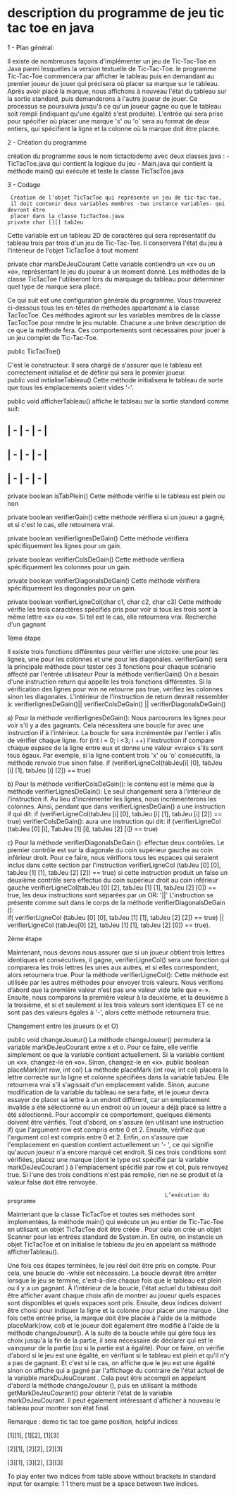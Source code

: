 # description du programme de jeu tic tac toe en java


1 - Plan général:

Il existe de nombreuses façons d'implémenter un jeu de Tic-Tac-Toe en Java parmi lesquelles  la version textuelle de Tic-Tac-Toe. 
le programme Tic-Tac-Toe commencera par afficher le tableau puis en demandant au premier joueur de jouer qui précisera où placer sa marque sur le tableau.
 Après avoir placé la marque, nous affichons à nouveau l'état du tableau sur la sortie standard, puis demanderons à l'autre joueur de jouer. 
Ce processus se poursuivra jusqu'à ce qu'un joueur gagne ou que le tableau soit rempli (indiquant qu'une égalité s'est produite). 
L'entrée qui sera prise pour spécifier où placer une marque 'x' ou 'o' sera au format de deux entiers, qui spécifient la ligne et la colonne où la marque doit être placée.

 2 - Création du programme
 
  création du programme sous le nom tictactodemo avec deux classes java :
     -TicTacToe.java qui contient la logique du jeu
     - Main.java qui contient la méthode main() qui exécute et teste la classe TicTacToe.java
     
3 - Codage

     Création de l'objet TicTacToe qui représente un jeu de tic-tac-toe, 
     il doit contenir deux variables membres -two instance variables- qui devront être 
     placer dans la classe TicTacToe.java
    private char [][] tabJeu
   Cette variable est un tableau 2D de caractères qui sera représentatif du tableau trois par trois   d'un jeu de Tic-Tac-Toe. Il conservera l'état du jeu à l'intérieur de l'objet TicTacToe à tout moment
   
  private char markDeJeuCourant
     Cette variable contiendra un «x» ou un «o», représentant le jeu du joueur à un moment donné. 
    Les méthodes de la classe TicTacToe l'utiliseront lors du marquage du tableau pour déterminer quel type de marque sera placé.
    
   Ce qui suit est une configuration générale du programme. Vous trouverez ci-dessous tous les en-têtes de méthodes appartenant à la classe TacTocToe. Ces méthodes agiront sur les variables membres de la classe TacTocToe pour rendre le jeu mutable. Chacune a une brève description de ce que la méthode fera. Ces comportements sont nécessaires pour jouer à un jeu complet de Tic-Tac-Toe. 

public TicTacToe()

C'est le constructeur. Il sera chargé de s'assurer que le tableau est correctement initialisé et de définir qui sera le premier joueur.   
public void initialiseTableau()
Cette méthode initialisera le tableau de sorte que tous les emplacements soient vides '-'. 

public void afficherTableau()
affiche le tableau sur la sortie standard comme suit:

| - | - | - | 
-------------
| - | - | - | 
-------------
| - | - | - | 
-------------
private boolean isTabPlein()
Cette méthode vérifie si le tableau est plein ou non

private boolean verifierGain()
cette méthode vérifiera si un joueur a gagné, et si c'est le cas, elle retournera vrai.

private boolean verifierlignesDeGain()
Cette méthode vérifiera spécifiquement les lignes pour un gain.

private boolean verifierColsDeGain()
Cette méthode vérifiera spécifiquement les colonnes pour un gain.

private boolean verifierDiagonalsDeGain()
Cette méthode vérifiera spécifiquement les diagonales pour un gain.

private boolean verifierLigneCol(char c1, char c2, char c3)
Cette méthode vérifie les trois caractères spécifiés pris pour voir si tous les trois sont la même lettre «x» ou «o». Si tel est le cas, elle retournera vrai.
Recherche d'un gagnant

1ème étape

Il existe trois fonctions différentes pour vérifier une victoire: une pour les lignes, une pour les colonnes et une pour les diagonales. verifierGain() sera la principale méthode pour tester ces 3 fonctions pour chaque scénario affecté par l'entrée utilisateur
 Pour la méthode verifierGain() On a besoin d'une instruction return qui appelle les trois fonctions différentes. Si la vérification des lignes pour win ne retourne pas true, vérifiez les colonnes sinon les diagonales.
L'intérieur de l'instruction de return devrait ressembler à:
verifierlignesDeGain()|| verifierColsDeGain() || verifierDiagonalsDeGain() 

a)	Pour la méthode verifierlignesDeGain(): Nous parcourons les lignes pour voir s'il y a des gagnants. Cela nécessitera une boucle for avec une instruction if à l'intérieur. La boucle for sera incrémentée par l'entier i afin de vérifier chaque ligne. for (int i = 0; i <3; i ++) l'instruction if compare chaque espace de la ligne entre eux et donne une valeur «vraie» s'ils sont tous égaux. Par exemple, si la ligne contient trois 'x' ou 'o' consécutifs, la méthode renvoie true sinon false. 
 if (verifierLigneCol(tabJeu[i] [0], tabJeu [i] [1], tabJeu [i] [2]) == true)
 
   b) Pour la méthode verifierColsDeGain(): le contenu est le même que la méthode    verifierLignesDeGain(): Le seul changement sera à l'intérieur de l'instruction if. Au lieu d'incrémenter les lignes, nous incrémenterons les colonnes. Ainsi, pendant que dans verifierLignesDeGain() a une instruction if qui dit: if (verifierLigneCol(tabJeu [i] [0], tabJeu [i] [1], tabJeu [i] [2]) == true) 
verifierColsDeGain(): aura une instruction qui dit: 
if (verifierLigneCol (tabJeu [0] [i], TabJeu [1] [i], tabJeu [2] [i]) == true) 

   c)  Pour la méthode verifierDiagonalsDeGain (): effectue deux contrôles.
 Le premier contrôle est sur la diagonale du coin supérieur gauche au coin inférieur droit. Pour ce faire, nous vérifions tous les espaces qui seraient inclus dans cette section par l'instruction verifierLigneCol (tabJeu [0] [0], tabJeu [1] [1], tabJeu [2] [2]) == true) si cette instruction produit un false un deuxième contrôle sera effectue du coin supérieur droit au coin inférieur gauche verifierLigneCol(tabJeu [0] [2], tabJeu [1] [1], tabJeu [2] [0]) == true, les deux instructions sont séparées par un OR: '||'
L'instruction se présente comme suit dans le corps de la méthode verifierDiagonalsDeGain ():  
if( verifierLigneCol (tabJeu [0] [0], tabJeu [1] [1], tabJeu [2] [2]) == true) ||
 verifierLigneCol (tabJeu[0] [2], tabJeu [1] [1], tabJeu [2] [0]) == true).

2ème étape

   Maintenant, nous devons nous assurer que si un joueur obtient trois lettres identiques et consécutives, il gagne,  verifierLigneCol() sera une fonction qui comparera les trois lettres les unes aux autres, et si elles correspondent, alors retournera true.
Pour la méthode verifierLigneCol(): Cette méthode est utilisée par les autres méthodes pour envoyer trois valeurs. Nous vérifions d’abord que la première valeur n’est pas une valeur vide telle que «-». Ensuite, nous comparons la première valeur à la deuxième, et la deuxième à la troisième, et si et seulement si les trois valeurs sont identiques ET ce ne sont pas des valeurs égales à '-', alors cette méthode retournera true.

Changement entre les joueurs (x et O)

public void changeJoueur() 
La méthode changeJoueur() permutera la variable markDeJeuCourant entre x et o. Pour ce faire, elle verifie simplement ce que la variable contient actuellement. Si la variable contient un «x», changez-le en «o». Sinon, changez-le en «x».
public boolean placeMark(int row, int col) 
La méthode placeMark (int row, int col) placera la lettre correcte sur la ligne et colonne spécifiées dans la variable tabJeu. Elle retournera vrai s'il s'agissait d'un emplacement valide. Sinon, aucune modification de la variable du tableau ne sera faite, et le joueur devra essayer de placer sa lettre à un endroit différent, car un emplacement invalide a été sélectionné ou un endroit où un joueur a déjà placé sa lettre a été sélectionné.
 Pour accomplir ce comportement, quelques éléments doivent être vérifiés. Tout d'abord, on s'assure  (en utilisant une instruction if) que l'argument row est compris entre 0 et 2. Ensuite, vérifiez que l'argument col est compris entre 0 et 2. Enfin, on s'assure que l'emplacement en question contient actuellement un '- ', ce qui signifie qu'aucun joueur n'a encore marqué cet endroit. Si ces trois conditions sont vérifiées, placez une marque (dont le type est spécifié par la variable markDeJeuCourant ) à l'emplacement spécifié par row et col, puis renvoyez true. Si l'une des trois conditions n'est pas remplie, rien ne se produit et la valeur false doit être renvoyée.
 
                                                      L’exécution du programme

Maintenant que la classe TicTacToe et toutes ses méthodes sont implementées, la méthode main() qui exécute un jeu entier de Tic-Tac-Toe en utilisant un objet TicTacToe doit être créée .
Pour cela on crée un objet Scanner pour les entrées standard de System.in. En outre, on instancie un objet TicTacToe et on initialise le tableau du jeu en appelant sa méthode afficherTableau().

Une fois ces étapes terminées, le jeu réel doit être pris en compte. Pour cela, une boucle
 do -while est nécessaire. La boucle devrait être arrêter lorsque le jeu se termine, c'est-à-dire chaque fois que le tableau est plein ou il y a un gagnant. À l'intérieur de la boucle, l'état actuel du tableau doit être afficher avant chaque choix afin de montrer au joueur quels espaces sont disponibles et quels espaces sont pris. Ensuite, deux indices doivent être choisi pour indiquer la ligne et la colonne pour placer une marque . Une fois cette entrée prise, la marque doit être placée à l'aide de la méthode placeMark(row, col) et le joueur doit également être modifié à l'aide de la méthode changeJoueur().
A la suite de la boucle while qui gère tous les choix jusqu'à la fin de la partie, il sera nécessaire de déclarer qui est le vainqueur de la partie (ou si la partie est à égalité). Pour ce faire, on vérifie d'abord si le jeu est une égalité, en vérifiant si le tableau est plein et qu'il n'y a pas de gagnant. Et c'est si le cas, on affiche que le jeu est une égalité sinon on affiche qui a gagné par l'affichage du contraire de l'état actuel de la variable markDuJeuCourant . Cela peut être accompli en appelant d'abord la méthode changeJoueur (), puis en utilisant la méthode getMarkDeJeuCourant() pour obtenir l'état de la variable markDeJeuCourant. 
Il peut également intéressant d'afficher à nouveau le tableau pour montrer son état final.

Remarque :
   demo tic tac toe game position, helpful indices 
   
  [1][1], [1][2], [1][3]
  
  [2][1], [2][2], [2][3]
  
  [3][1], [3][2], [3][3]
 
 To play enter two indices from table above without brackets in standard input for example: 1 1 there must be a space between two indices.




      



